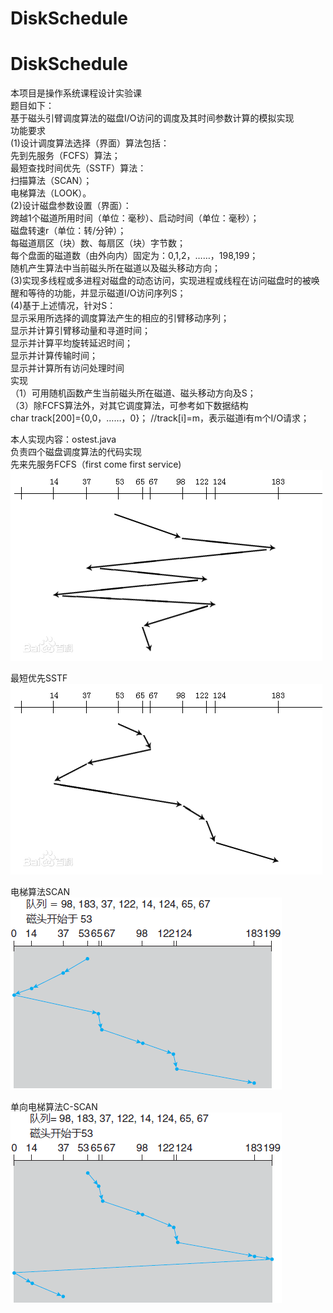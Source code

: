 # DiskSchedule
# DiskSchedule
本项目是操作系统课程设计实验课  
题目如下：  
基于磁头引臂调度算法的磁盘I/O访问的调度及其时间参数计算的模拟实现  
功能要求  
(1)设计调度算法选择（界面）算法包括：  
先到先服务（FCFS）算法；  
最短查找时间优先（SSTF）算法：  
扫描算法（SCAN）；  
电梯算法（LOOK）。  
(2)设计磁盘参数设置（界面）：  
跨越1个磁道所用时间（单位：毫秒）、启动时间（单位：毫秒）；  
磁盘转速r（单位：转/分钟）；  
每磁道扇区（块）数、每扇区（块）字节数；  
每个盘面的磁道数（由外向内）固定为：0,1,2，……，198,199；  
随机产生算法中当前磁头所在磁道以及磁头移动方向；  
(3)实现多线程或多进程对磁盘的动态访问，实现进程或线程在访问磁盘时的被唤醒和等待的功能，并显示磁道I/O访问序列S；  
(4)基于上述情况，针对S：  
显示采用所选择的调度算法产生的相应的引臂移动序列；  
显示并计算引臂移动量和寻道时间；  
显示并计算平均旋转延迟时间；  
显示并计算传输时间；  
显示并计算所有访问处理时间   
实现  
（1）可用随机函数产生当前磁头所在磁道、磁头移动方向及S；  
（3）除FCFS算法外，对其它调度算法，可参考如下数据结构  
           char track[200]={0,0，……，0}；    //track[i]=m，表示磁道i有m个I/O请求；  

本人实现内容：ostest.java  
负责四个磁盘调度算法的代码实现  
先来先服务FCFS（first come first service)
![image](https://github.com/cccgl/DiskSchedule/raw/master/img/fcfs.png)

最短优先SSTF
![image](https://github.com/cccgl/DiskSchedule/raw/master/img/sstf.png)  

电梯算法SCAN
![image](https://github.com/cccgl/DiskSchedule/raw/master/img/scan.png)  

单向电梯算法C-SCAN
![image](https://github.com/cccgl/DiskSchedule/raw/master/img/cscan.png)  
